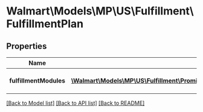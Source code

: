 # Walmart\Models\MP\US\Fulfillment\FulfillmentPlan

## Properties

Name | Type | Description | Notes
------------ | ------------- | ------------- | -------------
**fulfillmentModules** | [**\Walmart\Models\MP\US\Fulfillment\PromiseFulfillments200ResponsePayloadFulfillmentPlansInnerFulfillmentModulesInner[]**](PromiseFulfillments200ResponsePayloadFulfillmentPlansInnerFulfillmentModulesInner.md) | Fulfillment module details. | [optional]


[[Back to Model list]](./) [[Back to API list]](../../../../../README.md#supported-apis) [[Back to README]](../../../../../README.md)
